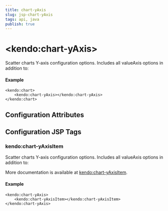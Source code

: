 ```yaml
---
title: chart-yAxis
slug: jsp-chart-yAxis
tags: api, java
publish: true
---
```


# \<kendo:chart-yAxis\>

Scatter charts Y-axis configuration options.
Includes all valueAxis options in addition to:

#### Example
    <kendo:chart>
        <kendo:chart-yAxis></kendo:chart-yAxis>
    </kendo:chart>

## Configuration Attributes


##  Configuration JSP Tags

### kendo:chart-yAxisItem

Scatter charts Y-axis configuration options.
Includes all valueAxis options in addition to:

More documentation is available at [kendo:chart-yAxisItem](chart/yaxisitem).

#### Example

    <kendo:chart-yAxis>
        <kendo:chart-yAxisItem></kendo:chart-yAxisItem>
    </kendo:chart-yAxis>

